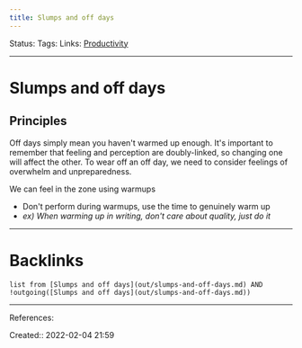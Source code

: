 ```yaml
---
title: Slumps and off days
---
```

Status: 
Tags: 
Links: [Productivity](out/productivity.md)
___
# Slumps and off days
## Principles
Off days simply mean you haven't warmed up enough. It's important to remember that feeling and perception are doubly-linked, so changing one will affect the other. To wear off an off day, we need to consider feelings of overwhelm and unpreparedness.

We can feel in the zone using warmups
- Don't perform during warmups, use the time to genuinely warm up
- *ex) When warming up in writing, don't care about quality, just do it*

___
# Backlinks
```dataview
list from [Slumps and off days](out/slumps-and-off-days.md) AND !outgoing([Slumps and off days](out/slumps-and-off-days.md))
```
___
References:

Created:: 2022-02-04 21:59
